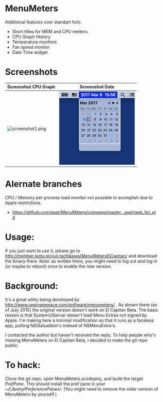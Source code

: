 # MenuMeters

Additional features over standart fork:

* Short titles for MEM and CPU metters
* CPU Graph History
* Temperature monitors
* Fan speed monitor
* Date Time widget

# Screenshots

Screenshot CPU Graph | Screenshot Date
--- | ---
![screenshot1.png](./Docs/screenshot1.png) | ![screenshot2.png](./Docs/screenshot2.png)


# Alernate branches

CPU / Memory per process load monitor not possible to acomplish due to Apple restrictions.

* https://github.com/axet/MenuMeters/compare/master...axet:task_for_pid

# Usage:
If you just want to use it, please go to http://member.ipmu.jp/yuji.tachikawa/MenuMetersElCapitan/ and download the binary there. Note: as written there, you might need to log out and log in (or maybe to reboot) once to enable the new version.

# Background:

It's a great utility being developed by http://www.ragingmenace.com/software/menumeters/ .
As shown there (as of July 2015) the original version doesn't work on El Capitan Beta. 
The basic reason is that SystemUIServer doesn't load Menu Extras not signed by Apple. 
I'm making here a minimal modification so that it runs as a faceless app, putting NSStatusItem's instead of NSMenuExtra's.

I contacted the author but haven't received the reply. To help people who's missing MenuMeters on El Capitan Beta, I decided to make the git repo public. 

# To hack:
Clone the git repo, open MenuMeters.xcodeproj, and build the target *PrefPane*. This should install the pref pane in your *~/Library/PreferencePanes/*. (You might need to remove the older version of MenuMeters by yourself.)
